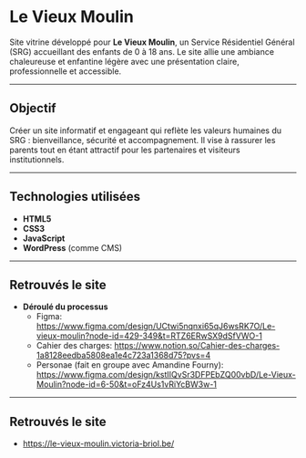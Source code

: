 # Le Vieux Moulin

Site vitrine développé pour **Le Vieux Moulin**, un Service Résidentiel Général (SRG) accueillant des enfants de 0 à 18 ans. Le site allie une ambiance chaleureuse et enfantine légère avec une présentation claire, professionnelle et accessible.

---

## Objectif

Créer un site informatif et engageant qui reflète les valeurs humaines du SRG : bienveillance, sécurité et accompagnement. Il vise à rassurer les parents tout en étant attractif pour les partenaires et visiteurs institutionnels.

---

## Technologies utilisées

- **HTML5**
- **CSS3**
- **JavaScript**
- **WordPress** (comme CMS)

---

## Retrouvés le site 
- **Déroulé du processus**
  - Figma: https://www.figma.com/design/UCtwi5nqnxi65qJ6wsRK7O/Le-vieux-moulin?node-id=429-349&t=RTZ6ERwSX9dSfVWO-1
  - Cahier des charges: https://www.notion.so/Cahier-des-charges-1a8128eedba5808ea1e4c723a1368d75?pvs=4
  - Personae (fait en groupe avec Amandine Fourny): https://www.figma.com/design/kstIIQvSr3DFPEbZQ00vbD/Le-Vieux-Moulin?node-id=6-50&t=oFz4Us1vRiYcBW3w-1
---


## Retrouvés le site 
- https://le-vieux-moulin.victoria-briol.be/

  
